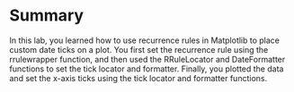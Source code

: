 # Summary

In this lab, you learned how to use recurrence rules in Matplotlib to place custom date ticks on a plot. You first set the recurrence rule using the rrulewrapper function, and then used the RRuleLocator and DateFormatter functions to set the tick locator and formatter. Finally, you plotted the data and set the x-axis ticks using the tick locator and formatter functions.
